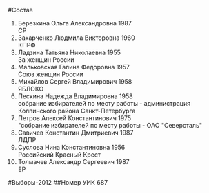 #Состав
1. Березкина Ольга Александровна 1987   
    СР
2. Захарченко Людмила Викторовна 1960   
    КПРФ
3. Ладзина Татьяна Николаевна 1955   
    За женщин России
4. Мальковская Галина Федоровна 1957   
    Союз женщин России
5. Михайлов Сергей Владимирович 1958   
    ЯБЛОКО
6. Пескина Надежда Владимировна 1958   
    собрание избирателей по месту работы - администрация Колпинского района Санкт-Петербурга
7. Петров Алексей Константинович 1975   
    "собрание избирателей по месту работы - ОАО "Северсталь"
8. Савичев Константин Дмитриевич 1987   
    ЛДПР
9. Суслова Нина Константиновна 1956   
    Российский Красный Крест
10. Толмачев Александр Сергеевич 1987   
    ЕР

#Выборы-2012
##Номер УИК
687